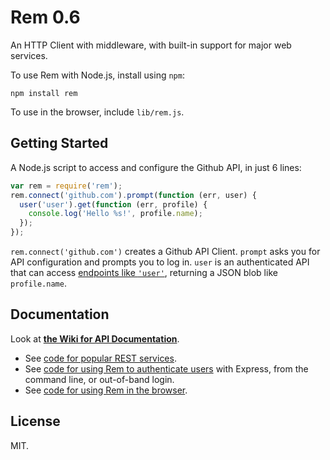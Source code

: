 # Rem 0.6

An HTTP Client with middleware, with built-in support for major web services.

To use Rem with Node.js, install using `npm`:

    npm install rem

To use in the browser, include `lib/rem.js`.

## Getting Started

A Node.js script to access and configure the Github API, in just 6 lines:

```javascript
var rem = require('rem');
rem.connect('github.com').prompt(function (err, user) {
  user('user').get(function (err, profile) {
    console.log('Hello %s!', profile.name);
  });
});
```

`rem.connect('github.com')` creates a Github API Client. `prompt` asks you for API configuration and prompts you to log in. `user` is an authenticated API that can access [endpoints like `'user'`](http://developer.github.com/v3/users/#get-the-authenticated-user), returning a JSON blob like `profile.name`.

## Documentation

Look at [**the Wiki for API Documentation**](https://github.com/tcr/rem-js/wiki).

* See [code for popular REST services](https://github.com/tcr/rem-js/tree/master/examples/services).
* See [code for using Rem to authenticate users](https://github.com/tcr/rem-js/tree/master/examples/auth) with Express, from the command line, or out-of-band login.
* See [code for using Rem in the browser](https://github.com/tcr/rem-js/tree/master/examples/browser).

## License

MIT.